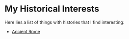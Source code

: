 # My Historical Interests
Here lies a list of things with histories that I find interesting:
- [Ancient Rome](https://aquilare.github.io/ancientrome/)
